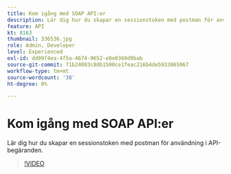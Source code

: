 ```yaml
---
title: Kom igång med SOAP API:er
description: Lär dig hur du skapar en sessionstoken med postman för användning i API-begäranden
feature: API
kt: 8163
thumbnail: 336536.jpg
role: Admin, Developer
level: Experienced
exl-id: dd09f4ea-4f5a-4674-9652-e8e0369d9bab
source-git-commit: 71b24083c8db1500ce1feac216b4de5933865067
workflow-type: tm+mt
source-wordcount: '38'
ht-degree: 0%

---
```


# Kom igång med SOAP API:er

Lär dig hur du skapar en sessionstoken med postman för användning i API-begäranden.

>[!VIDEO](https://video.tv.adobe.com/v/336536?quality=12)
